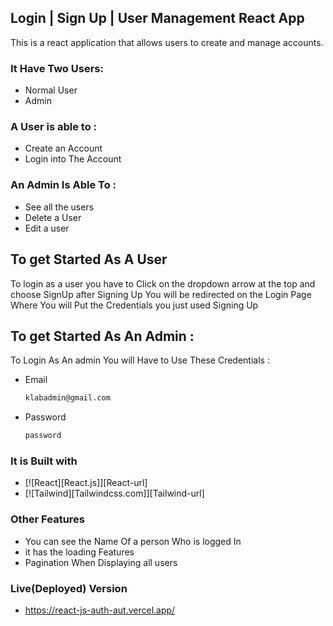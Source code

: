 ## Login | Sign Up | User Management React App

This is a react application that allows users to create and manage accounts.

### It Have Two Users:

- Normal User
- Admin

### A User is able to :

- Create an Account
- Login into The Account

### An Admin Is Able To :

- See all the users
- Delete a User
- Edit a user

## To get Started As A User

To login as a user you have to Click on the dropdown arrow at the top and choose SignUp
after Signing Up You will be redirected on the Login Page Where You will Put the Credentials you just used Signing Up

## To get Started As An Admin :

To Login As An admin You will Have to Use These Credentials :

- Email

  ```sh
  klabadmin@gmail.com
  ```

- Password
  ```sh
  password
  ```

### It is Built with

- [![React][React.js]][React-url]
- [![Tailwind][Tailwindcss.com]][Tailwind-url]

### Other Features

- You can see the Name Of a person Who is logged In
- it has the loading Features
- Pagination When Displaying all users

### Live(Deployed) Version

- <a href="https://react-js-auth-aut.vercel.app/" target="_blank">https://react-js-auth-aut.vercel.app/</a>
